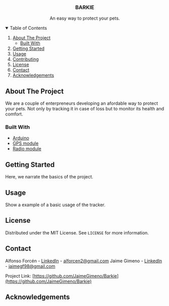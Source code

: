 <!-- PROJECT LOGO -->
<br />
<p align="center">
  <h3 align="center">BARKIE</h3>

  <p align="center">
    An easy way to protect your pets.
  </p>
</p>



<!-- TABLE OF CONTENTS -->
<details open="open">
  <summary>Table of Contents</summary>
  <ol>
    <li>
      <a href="#about-the-project">About The Project</a>
      <ul>
        <li><a href="#built-with">Built With</a></li>
      </ul>
    </li>
    <li><a href="#getting-started">Getting Started</a></li>
    <li><a href="#usage">Usage</a></li>
    <li><a href="#contributing">Contributing</a></li>
    <li><a href="#license">License</a></li>
    <li><a href="#contact">Contact</a></li>
    <li><a href="#acknowledgements">Acknowledgements</a></li>
  </ol>
</details>



<!-- ABOUT THE PROJECT -->
## About The Project

We are a couple of enterpreneurs developing an afordable way to protect your pets. Not only by tracking it in case of loss but to monitor its health and comfort.

### Built With

* [Arduino](https://www.arduino.cc/)
* [GPS module](https://www.naylampmechatronics.com/blog/18_Tutorial-M%C3%B3dulo-GPS-con-Arduino.html)
* [Radio module](https://www.openhacks.com/page/productos/id/3027/title/SX1278-Lora-Wireless-Transceiver-915mhz#.YAW_qehKiUk)


<!-- GETTING STARTED -->
## Getting Started

Here, we narrate the basics of the project.


<!-- USAGE EXAMPLES -->
## Usage

Show a example of a basic usage of the tracker.


<!-- LICENSE -->
## License

Distributed under the MIT License. See `LICENSE` for more information.



<!-- CONTACT -->
## Contact

Alfonso Forcén - [LinkedIn](https://www.linkedin.com/in/alfonso-forc%C3%A9n-b90747b2/) - alforcen2@gmail.com
Jaime Gimeno - [LinkedIn](https://www.linkedin.com/in/jaime-gimeno-ferrer/) - jaimegf98@gmail.com

Project Link: [https://github.com/JaimeGimeno/Barkie](https://github.com/JaimeGimeno/Barkie)



<!-- ACKNOWLEDGEMENTS -->
## Acknowledgements


